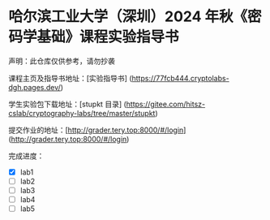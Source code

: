 # 哈尔滨工业大学（深圳）2024 年秋《密码学基础》课程实验指导书 

声明：此仓库仅供参考，请勿抄袭

课程主页及指导书地址：[实验指导书] (https://77fcb444.cryptolabs-dgh.pages.dev/)

学生实验包下载地址：[stupkt 目录] (https://gitee.com/hitsz-cslab/cryptography-labs/tree/master/stupkt)

提交作业的地址：[http://grader.tery.top:8000/#/login] (http://grader.tery.top:8000/#/login)

完成进度：
- [x] lab1  
- [ ] lab2
- [ ] lab3
- [ ] lab4
- [ ] lab5